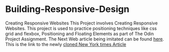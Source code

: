 # Building-Responsive-Design
Creating Responsive Websites
This Project involves Creating Responsive Websites.
This project is used to practice positioning techniques like css grid and flexbox, Positioning and Floating Elements as part of The Odin Project Assignment.
The Next Web article being imitated can be found <a href=" https://thenextweb.com/"> here</a>.
This is the link to the newly  <a href="https://sammking120.github.io/Building-Responsive-Design/">cloned New York times Article</a>
